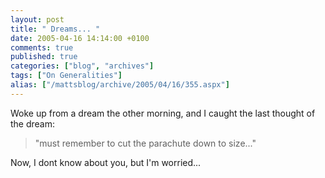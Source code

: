 ```yaml
---
layout: post
title: " Dreams... "
date: 2005-04-16 14:14:00 +0100
comments: true
published: true
categories: ["blog", "archives"]
tags: ["On Generalities"]
alias: ["/mattsblog/archive/2005/04/16/355.aspx"]
---
```

<!-- more -->

<P>Woke up from a dream the other morning, and I caught the last thought of the dream:</P>
 <BLOCKQUOTE>
 <P>"must remember to cut the parachute down to size..."</P></BLOCKQUOTE>
 <P dir=ltr>Now,&nbsp;I dont know about you, but I'm worried...</P>
